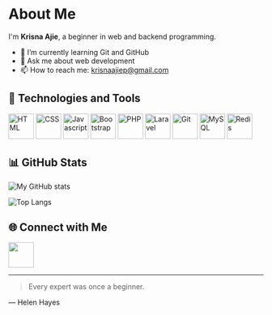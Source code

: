 # About Me

I'm **Krisna Ajie**, a beginner in web and backend programming.

- 🌱 I’m currently learning Git and GitHub
- 💬 Ask me about web development
- 📫 How to reach me: krisnaajiep@gmail.com

## 🔧 Technologies and Tools

<div style="display: inline">
  <img src="https://github.com/user-attachments/assets/b79d4295-7479-42a3-b320-05367679d560" alt="HTML" title="HTML" width="50">
  <img src="https://github.com/user-attachments/assets/500a6fc5-e9ec-4989-a969-b635e4c06fb4" alt="CSS" title="CSS" width="50">
  <img src="https://github.com/user-attachments/assets/c581f71c-f3e0-4d41-8791-0c383db8601a" alt="Javascript" title="Javascript" width="50">
  <img src="https://github.com/user-attachments/assets/af0f3101-e966-4b8b-b8ec-5f2bb6e902fe" alt="Bootstrap" title="Bootstrap" width="50">
  <img src="https://github.com/user-attachments/assets/86b4e539-20fa-403a-a648-c7251158b19a" alt="PHP" title="PHP" width="50">
  <img src="https://github.com/user-attachments/assets/1eff9430-d506-4555-9f23-46ca9ab6d674" alt="Laravel" title="Laravel" width="50">
  <img src="https://github.com/user-attachments/assets/46e652a8-12dc-4bc1-aec9-7c038d9de5e1" alt="Git" title="Git" width="50">
  <img src="https://github.com/user-attachments/assets/0cb595bf-85d5-4f0d-b4a1-648e61035f4c" alt="MySQL" title="MySQL" width="50">
  <img src="https://github.com/user-attachments/assets/3d8f0558-a093-46fa-9ccc-bd960cb09861" alt="Redis" title="Redis" width="50">
</div>

## 📊 GitHub Stats

![My GitHub stats](https://github-readme-stats.vercel.app/api?username=krisnaajiep&show_icons=true&theme=radical)

![Top Langs](https://github-readme-stats.vercel.app/api/top-langs/?username=krisnaajiep&size_weight=0.5&count_weight=0.5)

## 🌐 Connect with Me

<a href="https://www.linkedin.com/in/krisna-ajie-prasetyo-250613171"><img src="https://github.com/user-attachments/assets/409aa4f0-6ee3-4ad7-9349-98441dc0332c" width="50"></a>

---

> Every expert was once a beginner.

— Helen Hayes
